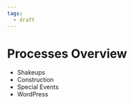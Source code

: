 ```yaml
---
tags:
  - draft
---
```


# Processes Overview

- Shakeups
- Construction
- Special Events
- WordPress
